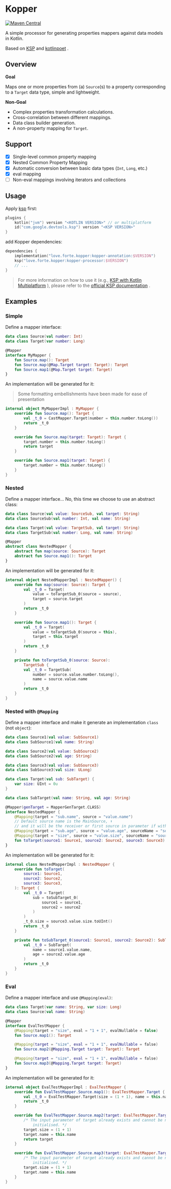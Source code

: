 # Kopper

[![Maven Central](https://img.shields.io/maven-central/v/love.forte.kopper/kopper-processor)](https://repo1.maven.org/maven2/love/forte/kopper/kopper-processor/)

[//]: # ([![GitHub latest release]&#40;https://img.shields.io/github/v/release/ForteScarlet/Kopper&#41;]&#40;https://github.com/ForteScarlet/Kopper/releases/latest&#41;)

A simple processor for generating properties mappers against data models in Kotlin.

Based on [KSP](https://kotlinlang.org/docs/ksp-overview.html)
and [kotlinpoet](https://github.com/square/kotlinpoet) .

## Overview

**Goal**

Maps one or more properties from (a) `Source`(s) to a property corresponding to a `Target` data type,
simple and lightweight.

**Non-Goal**

- Complex properties transformation calculations.
- Cross-correlation between different mappings.
- Data class builder generation.
- A non-property mapping for `Target`.

## Support

- [x] Single-level common property mapping
- [x] Nested Common Property Mapping
- [x] Automatic conversion between basic data types (`Int`, `Long`, etc.)
- [x] eval mapping
- [ ] Non-eval mappings involving iterators and collections

## Usage

Apply [ksp](https://github.com/google/ksp) first:

```kotlin
plugins {
    kotlin("jvm") version "<KOTLIN VERSION>" // or multiplatform
    id("com.google.devtools.ksp") version "<KSP VERSION>"
}
```

add Kopper dependencies:

```kotlin
dependencies {
    implementation("love.forte.kopper:kopper-annotation:$VERSION")
    ksp("love.forte.kopper:kopper-processor:$VERSION")
    // ...
}
```

> For more information on how to use it
> (e.g., [KSP with Kotlin Multiplatform](https://kotlinlang.org/docs/ksp-multiplatform.html) ),
> please refer to the
> [official KSP documentation](https://kotlinlang.org/docs/ksp-quickstart.html) .

## Examples

### Simple

Define a mapper interface:

```kotlin
data class Source(val number: Int)
data class Target(var number: Long)

@Mapper
interface MyMapper {
    fun Source.map(): Target
    fun Source.map(@Map.Target target: Target): Target
    fun Source.map1(@Map.Target target: Target)
}
```

An implementation will be generated for it:

> Some formatting embellishments have been made for ease of presentation

```kotlin
internal object MyMapperImpl : MyMapper {
    override fun Source.map(): Target {
        val _t_0 = CastMapper.Target(number = this.number.toLong())
        return _t_0
    }

    override fun Source.map(target: Target): Target {
        target.number = this.number.toLong()
        return target
    }

    override fun Source.map1(target: Target) {
        target.number = this.number.toLong()
    }
}
```

### Nested

Define a mapper interface... No, this time we choose to use an abstract class:

```kotlin
data class Source(val value: SourceSub, val target: String)
data class SourceSub(val number: Int, val name: String)

data class Target(val value: TargetSub, val target: String)
data class TargetSub(val number: Long, val name: String)

@Mapper
abstract class NestedMapper {
    abstract fun map(source: Source): Target
    abstract fun Source.map1(): Target
}
```

An implementation will be generated for it:

```kotlin
internal object NestedMapperImpl : NestedMapper() {
    override fun map(source: Source): Target {
        val _t_0 = Target(
            value = toTargetSub_0(source = source),
            target = source.target
        )
        return _t_0
    }

    override fun Source.map1(): Target {
        val _t_0 = Target(
            value = toTargetSub_0(source = this),
            target = this.target
        )
        return _t_0
    }

    private fun toTargetSub_0(source: Source):
        TargetSub {
        val _t_0 = TargetSub(
            number = source.value.number.toLong(),
            name = source.value.name
        )
        return _t_0
    }
}
```

### Nested with `@Mapping`

Define a mapper interface and make it generate an implementation `class` (not `object`):

```kotlin
data class Source1(val value: SubSource1)
data class SubSource1(val name: String)

data class Source2(val value: SubSource2)
data class SubSource2(val age: String)

data class Source3(val value: SubSource3)
data class SubSource3(val size: ULong)

data class Target(val sub: SubTarget) {
    var size: UInt = 0u
}

data class SubTarget(val name: String, val age: String)

@Mapper(genTarget = MapperGenTarget.CLASS)
interface NestedMapper {
    @Mapping(target = "sub.name", source = "value.name")
    // Default source name is the MainSource, ⬆️
    // and it will be the receiver or first source in parameter if without @Map.MainSource.
    @Mapping(target = "sub.age", source = "value.age", sourceName = "source2")
    @Mapping(target = "size", source = "value.size", sourceName = "source3")
    fun toTarget(source1: Source1, source2: Source2, source3: Source3): Target
}
```

An implementation will be generated for it:

```kotlin
internal class NestedMapperImpl : NestedMapper {
    override fun toTarget(
        source1: Source1,
        source2: Source2,
        source3: Source3,
    ): Target {
        val _t_0 = Target(
            sub = toSubTarget_0(
                source1 = source1,
                source2 = source2
            )
        )
        _t_0.size = source3.value.size.toUInt()
        return _t_0
    }

    private fun toSubTarget_0(source1: Source1, source2: Source2): SubTarget {
        val _t_0 = SubTarget(
            name = source1.value.name,
            age = source2.value.age
        )
        return _t_0
    }
}
```

### Eval

Define a mapper interface and use `@Mapping(eval)`:

```kotlin
data class Target(var name: String, var size: Long)
data class Source(val name: String)

@Mapper
interface EvalTestMapper {
    @Mapping(target = "size", eval = "1 + 1", evalNullable = false)
    fun Source.map1(): Target

    @Mapping(target = "size", eval = "1 + 1", evalNullable = false)
    fun Source.map2(@Mapping.Target target: Target): Target

    @Mapping(target = "size", eval = "1 + 1", evalNullable = false)
    fun Source.map3(@Mapping.Target target: Target)
}
```

An implementation will be generated for it:

```Kotlin
internal object EvalTestMapperImpl : EvalTestMapper {
    override fun EvalTestMapper.Source.map1(): EvalTestMapper.Target {
        val _t_0 = EvalTestMapper.Target(size = (1 + 1), name = this.name)
        return _t_0
    }

    override fun EvalTestMapper.Source.map2(target: EvalTestMapper.Target): EvalTestMapper.Target {
        /* The input parameter of target already exists and cannot be null, so it doesn't need to be
            initialised. */
        target.size = (1 + 1)
        target.name = this.name
        return target
    }

    override fun EvalTestMapper.Source.map3(target: EvalTestMapper.Target) {
        /* The input parameter of target already exists and cannot be null, so it doesn't need to be
            initialised. */
        target.size = (1 + 1)
        target.name = this.name
    }
}
```

